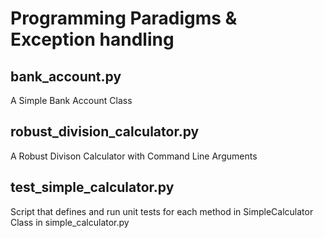# Programming Paradigms & Exception handling

## bank_account.py
A Simple Bank Account Class

## robust_division_calculator.py
A Robust Divison Calculator with Command Line Arguments

## test_simple_calculator.py
Script that defines and run unit tests for each method in SimpleCalculator Class in simple_calculator.py

## 